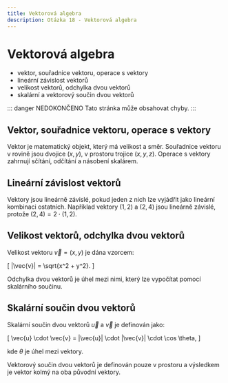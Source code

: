 ```yaml
---
title: Vektorová algebra
description: Otázka 18 - Vektorová algebra
---
```


# **Vektorová algebra**

- vektor, souřadnice vektoru, operace s vektory
- lineární závislost vektorů
- velikost vektorů, odchylka dvou vektorů
- skalární a vektorový součin dvou vektorů

::: danger NEDOKONČENO
Tato stránka může obsahovat chyby.
:::

## **Vektor, souřadnice vektoru, operace s vektory**

Vektor je matematický objekt, který má velikost a směr. Souřadnice vektoru v rovině jsou dvojice $(x, y)$, v prostoru trojice $(x, y, z)$. Operace s vektory zahrnují sčítání, odčítání a násobení skalárem.

## **Lineární závislost vektorů**

Vektory jsou lineárně závislé, pokud jeden z nich lze vyjádřit jako lineární kombinaci ostatních. Například vektory $(1, 2)$ a $(2, 4)$ jsou lineárně závislé, protože $(2, 4) = 2 \cdot (1, 2)$.

## **Velikost vektorů, odchylka dvou vektorů**

Velikost vektoru $\vec{v} = (x, y)$ je dána vzorcem:

\[
|\vec{v}| = \sqrt{x^2 + y^2}.
\]

Odchylka dvou vektorů je úhel mezi nimi, který lze vypočítat pomocí skalárního součinu.

## **Skalární součin dvou vektorů**

Skalární součin dvou vektorů $\vec{u}$ a $\vec{v}$ je definován jako:

\[
\vec{u} \cdot \vec{v} = |\vec{u}| \cdot |\vec{v}| \cdot \cos \theta,
\]

kde $\theta$ je úhel mezi vektory.

Vektorový součin dvou vektorů je definován pouze v prostoru a výsledkem je vektor kolmý na oba původní vektory.
